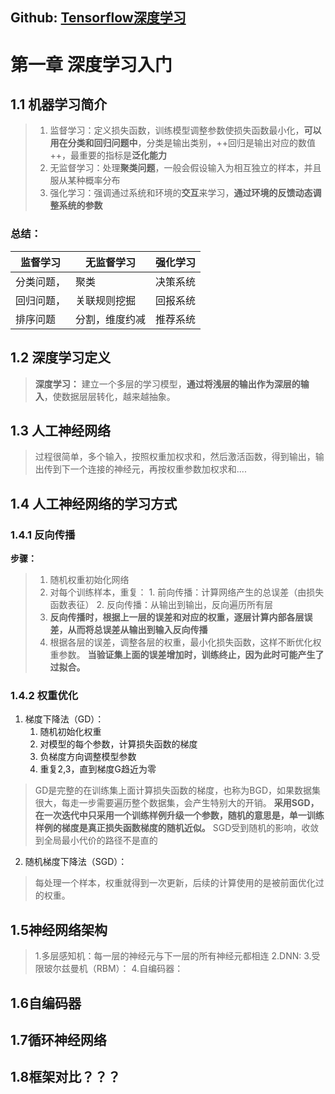 ## Github: [Tensorflow深度学习](https://github.com/PacktPublishing/Deep-Learning-with-TensorFlow)
# 第一章  深度学习入门
## 1.1 机器学习简介
> 1. 监督学习：定义损失函数，训练模型调整参数使损失函数最小化，**可以用在分类和回归问题中**，分类是输出类别，++回归是输出对应的数值++，最重要的指标是**泛化能力**
> 2. 无监督学习：处理**聚类问题**，一般会假设输入为相互独立的样本，并且服从某种概率分布
> 3. 强化学习：强调通过系统和环境的**交互**来学习，**通过环境的反馈动态调整系统的参数**
### 总结：
|监督学习|无监督学习|强化学习|
|-|-|-|
|分类问题，|聚类|决策系统| 
|回归问题，|关联规则挖掘|回报系统|
|排序问题|分割，维度约减|推荐系统|

## 1.2 深度学习定义
> **深度学习：** 建立一个多层的学习模型，**通过将浅层的输出作为深层的输入**，使数据层层转化，越来越抽象。
## 1.3 人工神经网络
> 过程很简单，多个输入，按照权重加权求和，然后激活函数，得到输出，输出传到下一个连接的神经元，再按权重参数加权求和....
## 1.4 人工神经网络的学习方式
### 1.4.1 反向传播
**步骤：**
>1. 随机权重初始化网络
>2. 对每个训练样本，重复：
	1. 前向传播：计算网络产生的总误差（由损失函数表征）
	2. 反向传播：从输出到输出，反向遍历所有层
>3. **反向传播时，根据上一层的误差和对应的权重，逐层计算内部各层误差，从而将总误差从输出到输入反向传播**
>4. 根据各层的误差，调整各层的权重，最小化损失函数，这样不断优化权重参数。
**当验证集上面的误差增加时，训练终止，因为此时可能产生了过拟合。**
### 1.4.2 权重优化
1. 梯度下降法（GD）：
	1. 随机初始化权重
	2. 对模型的每个参数，计算损失函数的梯度
	3. 负梯度方向调整模型参数
	4. 重复2,3，直到梯度G趋近为零
> GD是完整的在训练集上面计算损失函数的梯度，也称为BGD，如果数据集很大，每走一步需要遍历整个数据集，会产生特别大的开销。
**采用SGD，在一次迭代中只采用一个训练样例升级一个参数，随机的意思是，单一训练样例的梯度是真正损失函数梯度的随机近似。**
SGD受到随机的影响，收敛到全局最小代价的路径不是直的
2. 随机梯度下降法（SGD）：
> 每处理一个样本，权重就得到一次更新，后续的计算使用的是被前面优化过的权重。

## 1.5神经网络架构
> 1.多层感知机：每一层的神经元与下一层的所有神经元都相连
> 2.DNN:
> 3.受限玻尔兹曼机（RBM）：
> 4.自编码器：
## 1.6自编码器
## 1.7循环神经网络
## 1.8框架对比？？？

